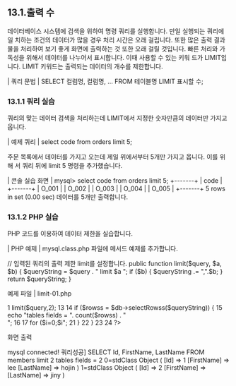 
## 13.1.출력 수 
데이터베이스 시스템에 검색을 위하여 명령 쿼리를 실행합니다. 만일 실행되는 쿼리에 일 치하는 조건의 데이터가 많을 경우 처리 시간은 오래 걸립니다. 또한 많은 출력 결과물을 처리하여 보기 좋게 화면에 출력하는 것 또한 오래 걸릴 것입니다. 
빠른 처리와 가독성을 위해서 데이터를 나누어서 표시합니다. 이때 사용할 수 있는 키워 드가 LIMIT입니다. LIMIT 키워드는 출력되는 데이터의 개수를 제한합니다. 

| 쿼리 문법 | 
SELECT 컬럼명, 컬럼명, … FROM 테이블명 LIMIT 표시할 수; 

### 13.1.1 쿼리 실습 
쿼리의 맞는 데이터 검색을 처리하는데 LIMIT에서 지정한 숫자만큼의 데이터만 가지고 옵니다. 

| 예제 쿼리 | 
select code from orders limit 5; 

주문 목록에서 데이터를 가지고 오는데 제일 위에서부터 5개만 가지고 옵니다. 이를 위해 서 쿼리 뒤에 limit 5 명령을 추가했습니다. 

| 콘솔 실습 화면 | 
mysql> select code from orders limit 5; +-------+ | code | +-------+ | O_001 | 
| O_002 | | O_003 | | O_004 | | O_005 | +-------+ 5 rows in set (0.00 sec) 
데이터를 5개만 출력합니다. 

### 13.1.2 PHP 실습 
PHP 코드를 이용하여 데이터 제한을 실습합니다. 

| PHP 예제 | 
mysql.class.php 파일에 메서드 예제를 추가합니다. 

// 입력된 쿼리의 출력 제한 limit를 설정합니다. public function limit($query, $a, $b) { 
$queryString = $query . " limit $a "; if ($b) { 
$queryString .= ",".$b; } return $queryString; 
} 

예제 파일 | limit-01.php 

1 <?php 2 3 include "dbinfo.php"; 4 include "mysql.class.php"; 5 6 // ++ Mysqli DB 연결. 7 $db = new JinyMysql(); 
8 9 // 기본 select 쿼리 10 $query = "SELECT Id, FirstName, LastName FROM members"; 11 // 기본 쿼리에 limit 제한을 설정합니다. 12 $queryString = $db->limit($query,2); 13 14 if ($rowss = $db->selectRowss($queryString)) { 15 echo "tables fields = ". count($rowss) . "<br>"; 16 17 for ($i=0;$i<count($rowss);$i++) { 18 echo $i."="; 19 print_r($rowss[$i]); 20 echo "<br>"; 
21 } 
22 } 23 24 ?> 


화면 출력 

mysql connected! 쿼리성공] SELECT Id, FirstName, LastName FROM members limit 2 tables fields = 2 0=stdClass Object ( [Id] => 1 [FirstName] => lee [LastName] => hojin ) 1=stdClass Object ( [Id] => 2 [FirstName] => [LastName] => jiny ) 
